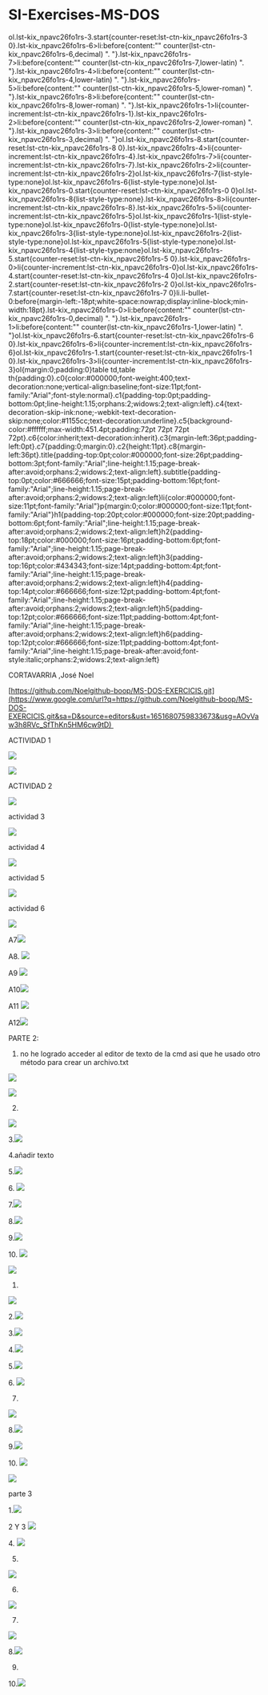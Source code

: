 # SI-Exercises-MS-DOS
ol.lst-kix\_npavc26fo1rs-3.start{counter-reset:lst-ctn-kix\_npavc26fo1rs-3 0}.lst-kix\_npavc26fo1rs-6>li:before{content:"" counter(lst-ctn-kix\_npavc26fo1rs-6,decimal) ". "}.lst-kix\_npavc26fo1rs-7>li:before{content:"" counter(lst-ctn-kix\_npavc26fo1rs-7,lower-latin) ". "}.lst-kix\_npavc26fo1rs-4>li:before{content:"" counter(lst-ctn-kix\_npavc26fo1rs-4,lower-latin) ". "}.lst-kix\_npavc26fo1rs-5>li:before{content:"" counter(lst-ctn-kix\_npavc26fo1rs-5,lower-roman) ". "}.lst-kix\_npavc26fo1rs-8>li:before{content:"" counter(lst-ctn-kix\_npavc26fo1rs-8,lower-roman) ". "}.lst-kix\_npavc26fo1rs-1>li{counter-increment:lst-ctn-kix\_npavc26fo1rs-1}.lst-kix\_npavc26fo1rs-2>li:before{content:"" counter(lst-ctn-kix\_npavc26fo1rs-2,lower-roman) ". "}.lst-kix\_npavc26fo1rs-3>li:before{content:"" counter(lst-ctn-kix\_npavc26fo1rs-3,decimal) ". "}ol.lst-kix\_npavc26fo1rs-8.start{counter-reset:lst-ctn-kix\_npavc26fo1rs-8 0}.lst-kix\_npavc26fo1rs-4>li{counter-increment:lst-ctn-kix\_npavc26fo1rs-4}.lst-kix\_npavc26fo1rs-7>li{counter-increment:lst-ctn-kix\_npavc26fo1rs-7}.lst-kix\_npavc26fo1rs-2>li{counter-increment:lst-ctn-kix\_npavc26fo1rs-2}ol.lst-kix\_npavc26fo1rs-7{list-style-type:none}ol.lst-kix\_npavc26fo1rs-6{list-style-type:none}ol.lst-kix\_npavc26fo1rs-0.start{counter-reset:lst-ctn-kix\_npavc26fo1rs-0 0}ol.lst-kix\_npavc26fo1rs-8{list-style-type:none}.lst-kix\_npavc26fo1rs-8>li{counter-increment:lst-ctn-kix\_npavc26fo1rs-8}.lst-kix\_npavc26fo1rs-5>li{counter-increment:lst-ctn-kix\_npavc26fo1rs-5}ol.lst-kix\_npavc26fo1rs-1{list-style-type:none}ol.lst-kix\_npavc26fo1rs-0{list-style-type:none}ol.lst-kix\_npavc26fo1rs-3{list-style-type:none}ol.lst-kix\_npavc26fo1rs-2{list-style-type:none}ol.lst-kix\_npavc26fo1rs-5{list-style-type:none}ol.lst-kix\_npavc26fo1rs-4{list-style-type:none}ol.lst-kix\_npavc26fo1rs-5.start{counter-reset:lst-ctn-kix\_npavc26fo1rs-5 0}.lst-kix\_npavc26fo1rs-0>li{counter-increment:lst-ctn-kix\_npavc26fo1rs-0}ol.lst-kix\_npavc26fo1rs-4.start{counter-reset:lst-ctn-kix\_npavc26fo1rs-4 0}ol.lst-kix\_npavc26fo1rs-2.start{counter-reset:lst-ctn-kix\_npavc26fo1rs-2 0}ol.lst-kix\_npavc26fo1rs-7.start{counter-reset:lst-ctn-kix\_npavc26fo1rs-7 0}li.li-bullet-0:before{margin-left:-18pt;white-space:nowrap;display:inline-block;min-width:18pt}.lst-kix\_npavc26fo1rs-0>li:before{content:"" counter(lst-ctn-kix\_npavc26fo1rs-0,decimal) ". "}.lst-kix\_npavc26fo1rs-1>li:before{content:"" counter(lst-ctn-kix\_npavc26fo1rs-1,lower-latin) ". "}ol.lst-kix\_npavc26fo1rs-6.start{counter-reset:lst-ctn-kix\_npavc26fo1rs-6 0}.lst-kix\_npavc26fo1rs-6>li{counter-increment:lst-ctn-kix\_npavc26fo1rs-6}ol.lst-kix\_npavc26fo1rs-1.start{counter-reset:lst-ctn-kix\_npavc26fo1rs-1 0}.lst-kix\_npavc26fo1rs-3>li{counter-increment:lst-ctn-kix\_npavc26fo1rs-3}ol{margin:0;padding:0}table td,table th{padding:0}.c0{color:#000000;font-weight:400;text-decoration:none;vertical-align:baseline;font-size:11pt;font-family:"Arial";font-style:normal}.c1{padding-top:0pt;padding-bottom:0pt;line-height:1.15;orphans:2;widows:2;text-align:left}.c4{text-decoration-skip-ink:none;-webkit-text-decoration-skip:none;color:#1155cc;text-decoration:underline}.c5{background-color:#ffffff;max-width:451.4pt;padding:72pt 72pt 72pt 72pt}.c6{color:inherit;text-decoration:inherit}.c3{margin-left:36pt;padding-left:0pt}.c7{padding:0;margin:0}.c2{height:11pt}.c8{margin-left:36pt}.title{padding-top:0pt;color:#000000;font-size:26pt;padding-bottom:3pt;font-family:"Arial";line-height:1.15;page-break-after:avoid;orphans:2;widows:2;text-align:left}.subtitle{padding-top:0pt;color:#666666;font-size:15pt;padding-bottom:16pt;font-family:"Arial";line-height:1.15;page-break-after:avoid;orphans:2;widows:2;text-align:left}li{color:#000000;font-size:11pt;font-family:"Arial"}p{margin:0;color:#000000;font-size:11pt;font-family:"Arial"}h1{padding-top:20pt;color:#000000;font-size:20pt;padding-bottom:6pt;font-family:"Arial";line-height:1.15;page-break-after:avoid;orphans:2;widows:2;text-align:left}h2{padding-top:18pt;color:#000000;font-size:16pt;padding-bottom:6pt;font-family:"Arial";line-height:1.15;page-break-after:avoid;orphans:2;widows:2;text-align:left}h3{padding-top:16pt;color:#434343;font-size:14pt;padding-bottom:4pt;font-family:"Arial";line-height:1.15;page-break-after:avoid;orphans:2;widows:2;text-align:left}h4{padding-top:14pt;color:#666666;font-size:12pt;padding-bottom:4pt;font-family:"Arial";line-height:1.15;page-break-after:avoid;orphans:2;widows:2;text-align:left}h5{padding-top:12pt;color:#666666;font-size:11pt;padding-bottom:4pt;font-family:"Arial";line-height:1.15;page-break-after:avoid;orphans:2;widows:2;text-align:left}h6{padding-top:12pt;color:#666666;font-size:11pt;padding-bottom:4pt;font-family:"Arial";line-height:1.15;page-break-after:avoid;font-style:italic;orphans:2;widows:2;text-align:left}

CORTAVARRIA ,José Noel

[https://github.com/Noelgithub-boop/MS-DOS-EXERCICIS.git](https://www.google.com/url?q=https://github.com/Noelgithub-boop/MS-DOS-EXERCICIS.git&sa=D&source=editors&ust=1651680759833673&usg=AOvVaw3h8RVc_SfThKn5HM6cw9tD) 

ACTIVIDAD 1

![](images/image9.png)

![](images/image28.png)

ACTIVIDAD 2

![](images/image26.png)

actividad 3

![](images/image10.png)

actividad 4

![](images/image4.png)

actividad 5

![](images/image3.png)

actividad 6

![](images/image15.png)

A7![](images/image32.png)

A8. ![](images/image12.png)

A9 ![](images/image37.png)

A10![](images/image18.png)

A11 ![](images/image20.png)

A12![](images/image6.png)

PARTE 2:

1.  no he logrado acceder al editor de texto de la cmd asi que he usado otro método para crear un archivo.txt

![](images/image11.png)

![](images/image1.png)

2.

![](images/image21.png)

3.![](images/image42.png)

4.añadir texto

5.![](images/image16.png)

6\. ![](images/image41.png)

7.![](images/image24.png)

8.![](images/image43.png)

9.![](images/image22.png)

10\. ![](images/image31.png)

![](images/image39.png)

1.

![](images/image36.png)

2.![](images/image34.png)

3.![](images/image25.png)

4.![](images/image2.png)

5.![](images/image23.png)

6\. ![](images/image19.png)

7.

![](images/image40.png)

8.![](images/image38.png)

9.![](images/image30.png)

10\. ![](images/image13.png)

![](images/image35.png)

parte 3

1.![](images/image27.png)

2 Y 3 ![](images/image17.png)

4\. ![](images/image5.png)

5.

![](images/image8.png)

6.

![](images/image14.png)

7.

![](images/image33.png)

8.![](images/image7.png)

9.

10.![](images/image29.png)

